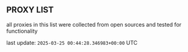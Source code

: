 ## PROXY LIST

all proxies in this list were collected from open sources and tested for functionality

last update: `2025-03-25 00:44:28.346983+00:00` UTC